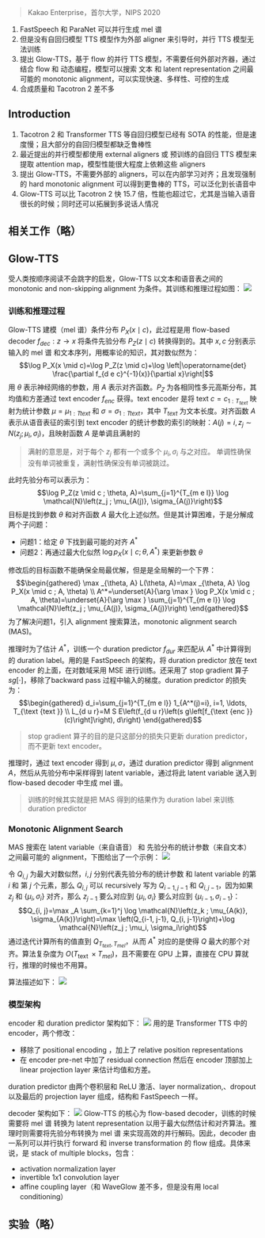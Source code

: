 > Kakao Enterprise，首尔大学，NIPS 2020

1. FastSpeech 和 ParaNet 可以并行生成 mel 谱
2. 但是没有自回归模型 TTS 模型作为外部 aligner 来引导时，并行 TTS 模型无法训练
3. 提出 Glow-TTS，基于 flow 的并行 TTS 模型，不需要任何外部对齐器，通过结合 flow 和 动态编程，模型可以搜索 文本 和 latent representation 之间最可能的  monotonic alignment，可以实现快速、多样性、可控的生成
4. 合成质量和 Tacotron 2 差不多

## Introduction

1. Tacotron 2 和 Transformer TTS 等自回归模型已经有 SOTA 的性能，但是速度慢；且大部分的自回归模型都缺乏鲁棒性
2. 最近提出的并行模型都使用 external aligners 或 预训练的自回归 TTS 模型来提取 attention map，模型性能很大程度上依赖这些 aligners
3. 提出 Glow-TTS，不需要外部的 aligners，可以在内部学习对齐；且发现强制的 hard monotonic alignment 可以得到更鲁棒的 TTS，可以泛化到长语音中
4. Glow-TTS 可以比 Tacotron 2 快 15.7 倍，性能也超过它，尤其是当输入语音很长的时候；同时还可以拓展到多说话人情况

## 相关工作（略）

## Glow-TTS

受人类按顺序阅读不会跳字的启发，Glow-TTS  以文本和语音表之间的 monotonic and non-skipping alignment 为条件。其训练和推理过程如图：
![](image/Pasted%20image%2020230825194246.png)

### 训练和推理过程

Glow-TTS 建模（mel 谱）条件分布 $P_X(x \mid c)$，此过程是用 flow-based decoder $f_{dec}:z\rightarrow x$ 将条件先验分布 $P_Z(z \mid c)$ 转换得到的。其中 $x,c$ 分别表示输入的 mel 谱 和文本序列，用概率论的知识，其对数似然为：
$$\log P_X(x \mid c)=\log P_Z(z \mid c)+\log \left|\operatorname{det} \frac{\partial f_{d e c}^{-1}(x)}{\partial x}\right|$$
用 $\theta$ 表示神经网络的参数，用 $A$ 表示对齐函数。$P_Z$ 为各相同性多元高斯分布，其均值和方差通过 text encoder $f_{enc}$ 获得。text encoder 是将 text $c=c_{1:T_{text}}$ 映射为统计参数 $\mu=\mu_{1:T{text}}$ 和 $\sigma=\sigma_{1:T{text}}$，其中 $T_{text}$ 为文本长度。对齐函数 $A$ 表示从语音表征的索引到 text encoder 的统计参数的索引的映射：$A(j)=i, z_j\sim{N}(z_j;\mu_i,\sigma_i)$，且映射函数 $A$ 是单调且满射的
> 满射的意思是，对于每个 $z_j$ 都有一个或多个 $\mu_i,\sigma_i$ 与之对应。
> 单调性确保没有单词被重复，满射性确保没有单词被跳过。

此时先验分布可以表示为：
$$\log P_Z(z \mid c ; \theta, A)=\sum_{j=1}^{T_{m e l}} \log \mathcal{N}\left(z_j ; \mu_{A(j)}, \sigma_{A(j)}\right)$$
目标是找到参数 $\theta$ 和对齐函数  $A$ 最大化上述似然。但是其计算困难，于是分解成两个子问题：
+ 问题1：给定 $\theta$ 下找到最可能的对齐 $A^*$
+ 问题2：再通过最大化似然 $\log p_X\left(x \mid c ; \theta, A^*\right)$ 来更新参数 $\theta$

修改后的目标函数不能确保全局最优解，但是是全局解的一个下界：
$$\begin{gathered}
\max _{\theta, A} L(\theta, A)=\max _{\theta, A} \log P_X(x \mid c ; A, \theta) \\
A^*=\underset{A}{\arg \max } \log P_X(x \mid c ; A, \theta)=\underset{A}{\arg \max } \sum_{j=1}^{T_{m e l}} \log \mathcal{N}\left(z_j ; \mu_{A(j)}, \sigma_{A(j)}\right)
\end{gathered}$$
为了解决问题1，引入  alignment  搜索算法，monotonic alignment search (MAS)。

推理时为了估计 $A^*$，训练一个 duration predictor $f_{dur}$ 来匹配从 $A^*$ 中计算得到的 duration label。用的是 FastSpeech 的架构，将  duration predictor 放在 text encoder 的上面，在对数域采用 MSE 进行训练。还采用了 stop gradient 算子 $sg[\cdot]$，移除了backward pass 过程中输入的梯度。duration predictor 的损失为：
$$\begin{gathered}
d_i=\sum_{j=1}^{T_{m e l}} 1_{A^*(j)=i}, i=1, \ldots, T_{\text {text }} \\
L_{d u r}=M S E\left(f_{d u r}\left(s g\left[f_{\text {enc }}(c)\right]\right), d\right)
\end{gathered}$$
> stop gradient 算子的目的是只这部分的损失只更新 duration predictor，而不更新 text encoder。

推理时，通过 text encoder 得到 $\mu,\sigma$，通过 duration predictor 得到 alignment $A$，然后从先验分布中采样得到 latent variable，通过将此 latent variable 送入到 flow-based decoder 中生成 mel 谱。
> 训练的时候其实就是把 MAS 得到的结果作为 duration label 来训练 duration predictor

### Monotonic Alignment Search

MAS 搜索在 latent variable（来自语音） 和 先验分布的统计参数（来自文本）之间最可能的 alignment，下图给出了一个示例：
![](image/Pasted%20image%2020230825213215.png)

令 $Q_{i,j}$ 为最大对数似然，$i,j$ 分别代表先验分布的统计参数 和 latent variable 的第 $i$ 和 第 $j$ 个元素，那么 $Q_{i,j}$ 可以 recursively 写为 $Q_{i-1,j-1}$
和 $Q_{i,j-1}$，因为如果 $z_j$ 和 $\{\mu_i,\sigma_i\}$ 对齐，那么 $z_{j-1}$ 要么对应到 $\{\mu_i,\sigma_i\}$ 要么对应到 $\{\mu_{i-1},\sigma_{i-1}\}$：
$$Q_{i, j}=\max _A \sum_{k=1}^j \log \mathcal{N}\left(z_k ; \mu_{A(k)}, \sigma_{A(k)}\right)=\max \left(Q_{i-1, j-1}, Q_{i, j-1}\right)+\log \mathcal{N}\left(z_j ; \mu_i, \sigma_i\right)$$
通过迭代计算所有的值直到 $Q_{T_{t e x t}, T_{m e l}}$，从而 $A^*$ 对应的是使得  $Q$ 最大的那个对齐。算法复杂度为 $O\left(T_{\text {text }} \times T_{m e l}\right)$，且不需要在 GPU 上算，直接在 CPU 算就行，推理的时候也不用算。

算法描述如下：
![](image/Pasted%20image%2020230825214258.png)


### 模型架构

encoder 和 duration predictor 架构如下：
![](image/Pasted%20image%2020230825214400.png)
用的是 Transformer TTS 中的 encoder，两个修改：
+ 移除了 positional encoding ，加上了 relative position representations
+ 在 encoder pre-net 中加了 residual connection
然后在 encoder 顶部加上  linear projection layer 来估计均值和方差。

duration predictor 由两个卷积层和 ReLU 激活、layer normalization,、dropout 以及最后的 projection layer 组成，结构和 FastSpeech 一样。

decoder 架构如下：
![](image/Pasted%20image%2020230825214415.png)
Glow-TTS 的核心为 flow-based decoder，训练的时候需要将 mel 谱 转换为 latent representation 以用于最大似然估计和对齐算法。推理时则需要将先验分布转换为 mel 谱 来实现高效的并行解码。因此，decoder 由一系列可以并行执行 forward 和 inverse transformation 的 flow 组成。具体来说，是 stack of multiple blocks，包含：
+ activation normalization layer
+ invertible 1x1 convolution layer
+ affine coupling layer（和 WaveGlow 差不多，但是没有用  local conditioning）

## 实验（略）